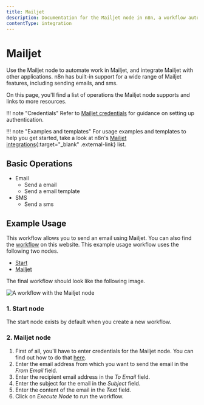 ```yaml
---
title: Mailjet
description: Documentation for the Mailjet node in n8n, a workflow automation platform. Includes details of operations and configuration, and links to examples and credentials information.
contentType: integration
---
```


# Mailjet

Use the Mailjet node to automate work in Mailjet, and integrate Mailjet with other applications. n8n has built-in support for a wide range of Mailjet features, including sending emails, and sms. 

On this page, you'll find a list of operations the Mailjet node supports and links to more resources.

!!! note "Credentials"
    Refer to [Mailjet credentials](/integrations/builtin/credentials/mailjet/) for guidance on setting up authentication. 

!!! note "Examples and templates"
    For usage examples and templates to help you get started, take a look at n8n's [Mailjet integrations](https://n8n.io/integrations/mailjet/){:target="_blank" .external-link} list.


## Basic Operations

* Email
    * Send a email
    * Send a email template
* SMS
    * Send a sms

## Example Usage

This workflow allows you to send an email using Mailjet. You can also find the [workflow](https://n8n.io/workflows/520) on this website. This example usage workflow uses the following two nodes.

- [Start](/integrations/builtin/core-nodes/n8n-nodes-base.start/)
- [Mailjet]()

The final workflow should look like the following image.

![A workflow with the Mailjet node](/_images/integrations/builtin/app-nodes/mailjet/workflow.png)

### 1. Start node

The start node exists by default when you create a new workflow.

### 2. Mailjet node

1. First of all, you'll have to enter credentials for the Mailjet node. You can find out how to do that [here](/integrations/builtin/credentials/mailjet/).
2. Enter the email address from which you want to send the email in the *From Email* field.
3. Enter the recipient email address in the *To Email* field.
4. Enter the subject for the email in the *Subject* field.
5. Enter the content of the email in the *Text* field.
6. Click on *Execute Node* to run the workflow.

